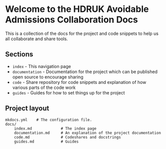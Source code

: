 # Welcome to the HDRUK Avoidable Admissions Collaboration Docs

This is a collection of the docs for the project and code snippets to help us all collaborate and share tools. 

## Sections

* `index`          - This navigation page
* `documentation`  - Documentation for the project which can be published open source to encourage sharing
* `code`           - Share repository for code snippets and explanation of how various parts of the code work
* `guides`          - Guides for how to set things up for the project

## Project layout

    mkdocs.yml    # The configuration file.
    docs/
        index.md             # The index page
        documentation.md     # An explanation of the project documentation
        code.md              # Codeshares and docstrings
        guides.md            # Guides